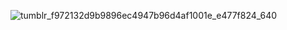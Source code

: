 ![tumblr_f972132d9b9896ec4947b96d4af1001e_e477f824_640](https://github.com/user-attachments/assets/10a781d9-127c-4eb4-b840-f08ab792236f)
